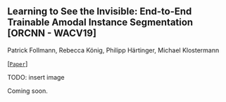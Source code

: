 ## Learning to See the Invisible: End-to-End Trainable Amodal Instance Segmentation [ORCNN - WACV19]

Patrick Follmann, Rebecca König, Philipp Härtinger, Michael Klostermann


[[`Paper`](https://arxiv.org/pdf/1804.08864.pdf)] 

TODO: insert image


Coming soon.


